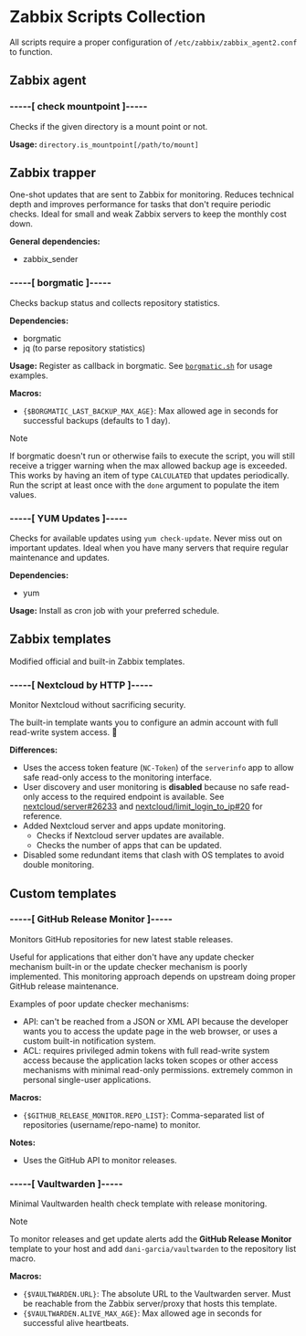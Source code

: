 # Zabbix Scripts Collection

All scripts require a proper configuration of `/etc/zabbix/zabbix_agent2.conf` to function.

## Zabbix agent

### -----\[ check mountpoint \]-----

Checks if the given directory is a mount point or not.

**Usage:** `directory.is_mountpoint[/path/to/mount]`

## Zabbix trapper

One-shot updates that are sent to Zabbix for monitoring. Reduces technical depth and improves performance for tasks that don't require periodic checks. Ideal for small and weak Zabbix servers to keep the monthly cost down.

**General dependencies:**
- zabbix_sender

### -----\[ borgmatic \]-----

Checks backup status and collects repository statistics.

**Dependencies:**
- borgmatic
- jq (to parse repository statistics)

**Usage:** Register as callback in borgmatic. See [`borgmatic.sh`](./sender_scripts/borgmatic.sh) for usage examples.

**Macros:**
- `{$BORGMATIC_LAST_BACKUP_MAX_AGE}`: Max allowed age in seconds for successful backups (defaults to 1 day).

> [!Note]
> If borgmatic doesn't run or otherwise fails to execute the script, you will still receive a trigger warning when the max allowed backup age is exceeded. This works by having an item of type `CALCULATED` that updates periodically. Run the script at least once with the `done` argument to populate the item values.

### -----\[ YUM Updates \]-----

Checks for available updates using `yum check-update`. Never miss out on important updates. Ideal when you have many servers that require regular maintenance and updates.

**Dependencies:**
- yum

**Usage:** Install as cron job with your preferred schedule.

## Zabbix templates

Modified official and built-in Zabbix templates.

### -----\[ Nextcloud by HTTP \]-----

Monitor Nextcloud without sacrificing security.

The built-in template wants you to configure an admin account with full read-write system access. 🤢

**Differences:**
- Uses the access token feature (`NC-Token`) of the `serverinfo` app to allow safe read-only access to the monitoring interface.
- User discovery and user monitoring is **disabled** because no safe read-only access to the required endpoint is available. See [nextcloud/server#26233](https://github.com/nextcloud/server/issues/26233) and [nextcloud/limit_login_to_ip#20](https://github.com/nextcloud/limit_login_to_ip/issues/20) for reference.
- Added Nextcloud server and apps update monitoring.
  - Checks if Nextcloud server updates are available.
  - Checks the number of apps that can be updated.
- Disabled some redundant items that clash with OS templates to avoid double monitoring.

## Custom templates

### -----\[ GitHub Release Monitor ]\-----

Monitors GitHub repositories for new latest stable releases.

Useful for applications that either don't have any update checker mechanism built-in or the update checker mechanism is poorly implemented. This monitoring approach depends on upstream doing proper GitHub release maintenance.

Examples of poor update checker mechanisms:
- API: can't be reached from a JSON or XML API because the developer wants you to access the update page in the web browser, or uses a custom built-in notification system.
- ACL: requires privileged admin tokens with full read-write system access because the application lacks token scopes or other access mechanisms with minimal read-only permissions. extremely common in personal single-user applications.

**Macros:**
- `{$GITHUB_RELEASE_MONITOR.REPO_LIST}`: Comma-separated list of repositories (username/repo-name) to monitor.

**Notes:**
- Uses the GitHub API to monitor releases.

### -----\[ Vaultwarden ]\-----

Minimal Vaultwarden health check template with release monitoring.

> [!Note]
> To monitor releases and get update alerts add the **GitHub Release Monitor** template to your host and add `dani-garcia/vaultwarden` to the repository list macro.

**Macros:**
- `{$VAULTWARDEN.URL}`: The absolute URL to the Vaultwarden server. Must be reachable from the Zabbix server/proxy that hosts this template.
- `{$VAULTWARDEN.ALIVE_MAX_AGE}`: Max allowed age in seconds for successful alive heartbeats.
